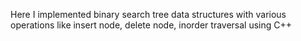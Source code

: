 Here I implemented binary search tree data structures with various operations like insert node, delete node, inorder traversal using C++
